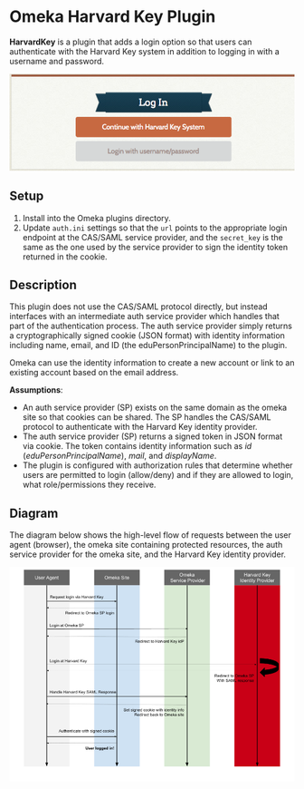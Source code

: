 # Omeka Harvard Key Plugin

**HarvardKey** is a plugin that adds a login option so that users can authenticate with the Harvard Key system in addition to logging in with a username and password.

![Login Screen](https://raw.githubusercontent.com/Harvard-ATG/omeka-plugin-HarvardKey/master/doc/loginscreen.png "Login Screen")

## Setup

1. Install into the Omeka plugins directory. 
2. Update `auth.ini` settings so that the `url` points to the appropriate login endpoint at the CAS/SAML service provider, and the `secret_key` is the same as the one used by the service provider to sign the identity token returned in the cookie.

## Description

This plugin does not use the CAS/SAML protocol directly, but instead interfaces with an intermediate auth service provider which handles that part of the authentication process. The auth service provider simply returns a cryptographically signed cookie (JSON format) with identity information including name, email, and ID (the eduPersonPrincipalName) to the plugin. 

Omeka can use the identity information to create a new account or link to an existing account based on the email address.

**Assumptions**:
- An auth service provider (SP) exists on the same domain as the omeka site so that cookies can be shared. The SP handles the CAS/SAML protocol to authenticate with the Harvard Key identity provider.
- The auth service provider (SP) returns a signed token in JSON format via cookie. The token contains identity information such as _id_ (_eduPersonPrincipalName_), _mail_, and _displayName_. 
- The plugin is configured with authorization rules that determine whether users are permitted to login (allow/deny) and if they are allowed to login, what role/permissions they receive.

## Diagram

The diagram below shows the high-level flow of requests between the user agent (browser), the omeka site containing protected resources, the auth service provider for the omeka site, and the Harvard Key identity provider.

![Diagram](https://raw.githubusercontent.com/Harvard-ATG/omeka-plugin-HarvardKey/master/doc/diagram.png "Diagram")

